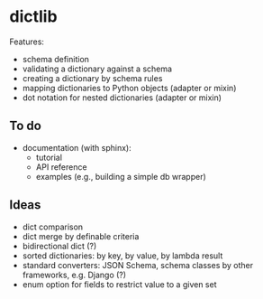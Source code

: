 dictlib
=======

Features:

 - schema definition
 - validating a dictionary against a schema
 - creating a dictionary by schema rules
 - mapping dictionaries to Python objects (adapter or mixin)
 - dot notation for nested dictionaries (adapter or mixin)

To do
-----
 - documentation (with sphinx):
   - tutorial
   - API reference
   - examples (e.g., building a simple db wrapper)

Ideas
-----
 - dict comparison
 - dict merge by definable criteria
 - bidirectional dict (?)
 - sorted dictionaries: by key, by value, by lambda result
 - standard converters: JSON Schema, schema classes by other frameworks, e.g. 
   Django (?)
 - enum option for fields to restrict value to a given set

 